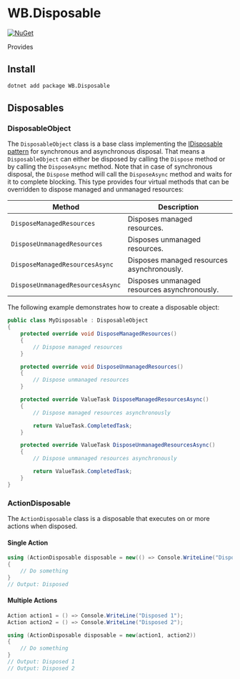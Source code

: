 # WB.Disposable

[![NuGet](https://img.shields.io/nuget/v/WB.Disposable.svg)](https://www.nuget.org/packages/WB.Disposable)

Provides

## Install

```bash
dotnet add package WB.Disposable
```

## Disposables

### DisposableObject

The `DisposableObject` class is a base class implementing the [IDisposable pattern](https://learn.microsoft.com/en-us/dotnet/standard/garbage-collection/implementing-dispose#implement-the-dispose-pattern) for synchronous and asynchronous disposal. That means a `DisposableObject` can either be disposed by calling the `Dispose` method or by calling the `DisposeAsync` method. Note that in case of synchronous disposal, the `Dispose` method will call the `DisposeAsync` method and waits for it to complete blocking. This type provides four virtual methods that can be overridden to dispose managed and unmanaged resources:

| Method                           | Description                                  |
| -------------------------------- | -------------------------------------------- |
| `DisposeManagedResources`        | Disposes managed resources.                  |
| `DisposeUnmanagedResources`      | Disposes unmanaged resources.                |
| `DisposeManagedResourcesAsync`   | Disposes managed resources asynchronously.   |
| `DisposeUnmanagedResourcesAsync` | Disposes unmanaged resources asynchronously. |

The following example demonstrates how to create a disposable object:

```csharp
public class MyDisposable : DisposableObject
{
    protected override void DisposeManagedResources()
    {
        // Dispose managed resources
    }

    protected override void DisposeUnmanagedResources()
    {
        // Dispose unmanaged resources
    }

    protected override ValueTask DisposeManagedResourcesAsync()
    {
        // Dispose managed resources asynchronously

        return ValueTask.CompletedTask;
    }

    protected override ValueTask DisposeUnmanagedResourcesAsync()
    {
        // Dispose unmanaged resources asynchronously

        return ValueTask.CompletedTask;
    }
}
```

### ActionDisposable

The `ActionDisposable` class is a disposable that executes on or more actions when disposed.

#### Single Action

```csharp
using (ActionDisposable disposable = new(() => Console.WriteLine("Disposed")))
{
    // Do something
}
// Output: Disposed
```

#### Multiple Actions

```csharp
Action action1 = () => Console.WriteLine("Disposed 1");
Action action2 = () => Console.WriteLine("Disposed 2");

using (ActionDisposable disposable = new(action1, action2))
{
    // Do something
}
// Output: Disposed 1
// Output: Disposed 2
```
